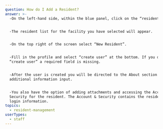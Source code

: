 ```yaml
---
question: How do I Add a Resident?
answer: >-
  -On the left-hand side, within the blue panel, click on the “residents” tab. 


  -The resident list for the facility you have selected will appear. 


  -On the top right of the screen select “New Resident”. 


  -Fill in the profile and select “create user” at the bottom. If you do not see
  “create user” a required field is missing. 


  -After the user is created you will be directed to the About section for
  additional information input. 


  -You also have the option of adding attachments and accessing the Account &
  Security for the resident. The Account & Security contains the resident’s
  login information. 
topics:
  - resident-management
userTypes:
  - staff
---
```


